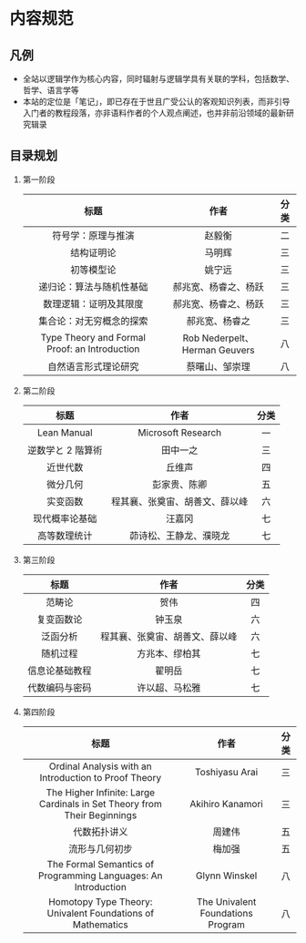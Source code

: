 # 内容规范

## 凡例
- 全站以逻辑学作为核心内容，同时辐射与逻辑学具有关联的学科，包括数学、哲学、语言学等
- 本站的定位是「笔记」，即已存在于世且广受公认的客观知识列表，而非引导入门者的教程段落，亦非语料作者的个人观点阐述，也并非前沿领域的最新研究辑录

## 目录规划
1. 第一阶段

    <div class="text-table">

    |                     标题                      |              作者              | 分类  |
    | :-------------------------------------------: | :----------------------------: | :---: |
    |              符号学：原理与推演               |             赵毅衡             |  二   |
    |                  结构证明论                   |             马明辉             |  三   |
    |                  初等模型论                   |             姚宁远             |  三   |
    |           递归论：算法与随机性基础            |      郝兆宽、杨睿之、杨跃      |  三   |
    |            数理逻辑：证明及其限度             |      郝兆宽、杨睿之、杨跃      |  三   |
    |           集合论：对无穷概念的探索            |         郝兆宽、杨睿之         |  三   |
    | Type Theory and Formal Proof: an Introduction | Rob Nederpelt、Herman Geuvers  |  八   |
    |             自然语言形式理论研究              |         蔡曙山、邹崇理         |  八   |

    </div>

2. 第二阶段

    <div class="text-table">

    |       标题        |              作者              | 分类  |
    | :---------------: | :----------------------------: | :---: |
    |    Lean Manual    |       Microsoft Research       |  一   |
    | 逆数学と 2 階算術 |            田中一之            |  三   |
    |     近世代数      |             丘维声             |  四   |
    |     微分几何      |          彭家贵、陈卿          |  五   |
    |     实变函数      | 程其襄、张奠宙、胡善文、薛以峰 |  六   |
    |  现代概率论基础   |             汪嘉冈             |  七   |
    |   高等数理统计    |     茆诗松、王静龙、濮晓龙     |  七   |

    </div>

3. 第三阶段

    <div class="text-table">

    |      标题      |              作者              | 分类  |
    | :------------: | :----------------------------: | :---: |
    |     范畴论     |              贺伟              |  四   |
    |   复变函数论   |             钟玉泉             |  六   |
    |    泛函分析    | 程其襄、张奠宙、胡善文、薛以峰 |  六   |
    |    随机过程    |         方兆本、缪柏其         |  七   |
    | 信息论基础教程 |             翟明岳             |  七   |
    | 代数编码与密码 |         许以超、马松雅         |  七   |

    </div>

4. 第四阶段

    <div class="text-table">

    |                                   标题                                   |               作者                | 分类  |
    | :----------------------------------------------------------------------: | :-------------------------------: | :---: |
    |          Ordinal Analysis with an Introduction to Proof Theory           |          Toshiyasu Arai           |  三   |
    | The Higher Infinite: Large Cardinals in Set Theory from Their Beginnings |         Akihiro Kanamori          |  三   |
    |                               代数拓扑讲义                               |              周建伟               |  五   |
    |                              流形与几何初步                              |              梅加强               |  五   |
    |      The Formal Semantics of Programming Languages: An Introduction      |           Glynn Winskel           |  八   |
    |        Homotopy Type Theory: Univalent Foundations of Mathematics        | The Univalent Foundations Program |  八   |

    </div>

